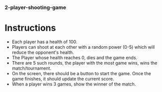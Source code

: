 ### 2-player-shooting-game

# Instructions

- Each player has a health of 100. 
- Players can shoot at each other with a random power (0-5) which will reduce the opponent's health. 
- The Player whose health reaches 0, dies and the game ends.  
- There are 5 such rounds, the player with the most game wins, wins the match/tournament.  
- On the screen, there should be a button to start the game. Once the game finishes, it should update the current score. 
- When a player wins 3 games, show the winner of the match.
